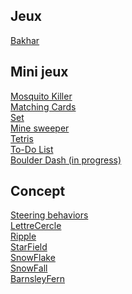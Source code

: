 
<html>
  <head>
    <meta charset="utf-8"/>
  </head>
  <body>
    <h2>Jeux</h2>
    <a href="./Bakhar/">Bakhar</a>
    <h2>Mini jeux</h2>
    <!-- <a href="./Balle/">Balle</a>
    <br>
    <a href="./CasseBrique/">CasseBrique</a>    
    <br>
    <a href="./Fleur/">Fleur</a>
    <br>
    <a href="./Pluie/">Pluie</a>
    <br>
    <a href="./Serpent/">Serpent</a> -->
    <a href="./Mosquito">Mosquito Killer</a>
    <br>
    <a href="./MatchingCard">Matching Cards</a>
    <br>
    <a href="./Set">Set</a>
    <br>
    <a href="./MineSweeper">Mine sweeper</a>
    <br>
    <a href="./Tetris">Tetris</a>
    <br>
    <a href="./ToDoList">To-Do List</a>
    <br>
    <a href="./BoulderDash">Boulder Dash (in progress)</a>
    <h2>Concept</h2>
    <a href="./Steering/">Steering behaviors</a>
    <br>
    <a href="./LettreCercle/">LettreCercle</a>
    <br>
    <a href="./Ripple/">Ripple</a>
    <br>
    <a href="./StarField/">StarField</a>
    <br>
    <a href="./SnowFlake/">SnowFlake</a>
    <br>
    <a href="./SnowFall/">SnowFall</a>
    <br>
    <!-- <a href="./FractalTree/">FractalTree</a>
    <br>-->
    <a href="./BarnsleyFern/">BarnsleyFern</a>
  </body>
</html>

